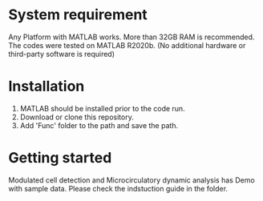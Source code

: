 # System requirement
Any Platform with MATLAB works. More than 32GB RAM is recommended. The codes were tested on MATLAB R2020b.
(No additional hardware or third-party software is required)

# Installation
1. MATLAB should be installed prior to the code run. 
2. Download or clone this repository.
3. Add 'Func' folder to the path and save the path.

# Getting started
Modulated cell detection and Microcirculatory dynamic analysis has Demo with sample data. Please check the indstuction guide in the folder.

